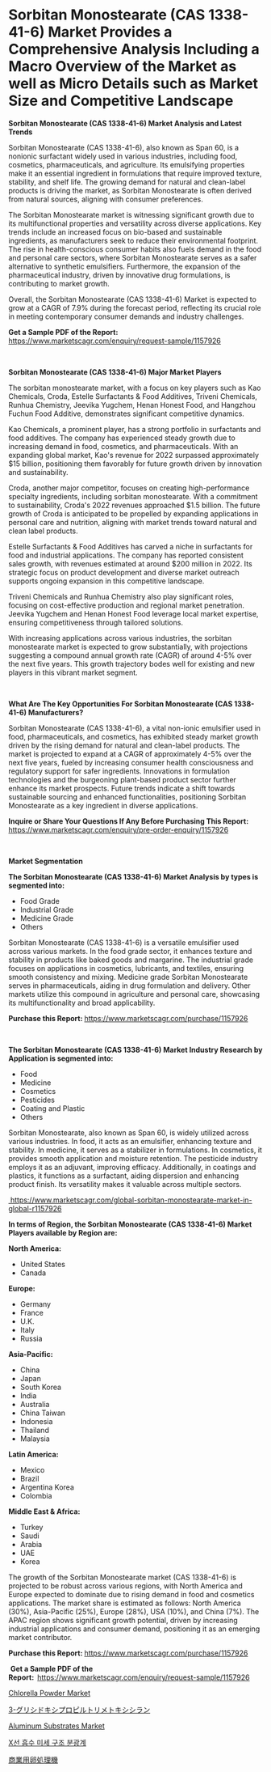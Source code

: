<p><h1>Sorbitan Monostearate (CAS 1338-41-6) Market Provides a Comprehensive Analysis Including a Macro Overview of the Market as well as Micro Details such as Market Size and Competitive Landscape</h1></p><p><strong>Sorbitan Monostearate (CAS 1338-41-6) Market Analysis and Latest Trends</strong></p>
<p><p>Sorbitan Monostearate (CAS 1338-41-6), also known as Span 60, is a nonionic surfactant widely used in various industries, including food, cosmetics, pharmaceuticals, and agriculture. Its emulsifying properties make it an essential ingredient in formulations that require improved texture, stability, and shelf life. The growing demand for natural and clean-label products is driving the market, as Sorbitan Monostearate is often derived from natural sources, aligning with consumer preferences.</p><p>The Sorbitan Monostearate market is witnessing significant growth due to its multifunctional properties and versatility across diverse applications. Key trends include an increased focus on bio-based and sustainable ingredients, as manufacturers seek to reduce their environmental footprint. The rise in health-conscious consumer habits also fuels demand in the food and personal care sectors, where Sorbitan Monostearate serves as a safer alternative to synthetic emulsifiers. Furthermore, the expansion of the pharmaceutical industry, driven by innovative drug formulations, is contributing to market growth. </p><p>Overall, the Sorbitan Monostearate (CAS 1338-41-6) Market is expected to grow at a CAGR of 7.9% during the forecast period, reflecting its crucial role in meeting contemporary consumer demands and industry challenges.</p></p>
<p><strong>Get a Sample PDF of the Report:&nbsp;</strong> <a href="https://www.marketscagr.com/enquiry/request-sample/1157926">https://www.marketscagr.com/enquiry/request-sample/1157926</a></p>
<p>&nbsp;</p>
<p><strong>Sorbitan Monostearate (CAS 1338-41-6) Major Market Players</strong></p>
<p><p>The sorbitan monostearate market, with a focus on key players such as Kao Chemicals, Croda, Estelle Surfactants & Food Additives, Triveni Chemicals, Runhua Chemistry, Jeevika Yugchem, Henan Honest Food, and Hangzhou Fuchun Food Additive, demonstrates significant competitive dynamics.</p><p>Kao Chemicals, a prominent player, has a strong portfolio in surfactants and food additives. The company has experienced steady growth due to increasing demand in food, cosmetics, and pharmaceuticals. With an expanding global market, Kao's revenue for 2022 surpassed approximately $15 billion, positioning them favorably for future growth driven by innovation and sustainability.</p><p>Croda, another major competitor, focuses on creating high-performance specialty ingredients, including sorbitan monostearate. With a commitment to sustainability, Croda's 2022 revenues approached $1.5 billion. The future growth of Croda is anticipated to be propelled by expanding applications in personal care and nutrition, aligning with market trends toward natural and clean label products.</p><p>Estelle Surfactants & Food Additives has carved a niche in surfactants for food and industrial applications. The company has reported consistent sales growth, with revenues estimated at around $200 million in 2022. Its strategic focus on product development and diverse market outreach supports ongoing expansion in this competitive landscape.</p><p>Triveni Chemicals and Runhua Chemistry also play significant roles, focusing on cost-effective production and regional market penetration. Jeevika Yugchem and Henan Honest Food leverage local market expertise, ensuring competitiveness through tailored solutions.</p><p>With increasing applications across various industries, the sorbitan monostearate market is expected to grow substantially, with projections suggesting a compound annual growth rate (CAGR) of around 4-5% over the next five years. This growth trajectory bodes well for existing and new players in this vibrant market segment.</p></p>
<p>&nbsp;</p>
<p><strong>What Are The Key Opportunities For Sorbitan Monostearate (CAS 1338-41-6) Manufacturers?</strong></p>
<p><p>Sorbitan Monostearate (CAS 1338-41-6), a vital non-ionic emulsifier used in food, pharmaceuticals, and cosmetics, has exhibited steady market growth driven by the rising demand for natural and clean-label products. The market is projected to expand at a CAGR of approximately 4-5% over the next five years, fueled by increasing consumer health consciousness and regulatory support for safer ingredients. Innovations in formulation technologies and the burgeoning plant-based product sector further enhance its market prospects. Future trends indicate a shift towards sustainable sourcing and enhanced functionalities, positioning Sorbitan Monostearate as a key ingredient in diverse applications.</p></p>
<p><strong>Inquire or Share Your Questions If Any Before Purchasing This Report:</strong> <a href="https://www.marketscagr.com/enquiry/pre-order-enquiry/1157926">https://www.marketscagr.com/enquiry/pre-order-enquiry/1157926</a></p>
<p>&nbsp;</p>
<p><strong>Market Segmentation</strong></p>
<p><strong>The Sorbitan Monostearate (CAS 1338-41-6) Market Analysis by types is segmented into:</strong></p>
<p><ul><li>Food Grade</li><li>Industrial Grade</li><li>Medicine Grade</li><li>Others</li></ul></p>
<p><p>Sorbitan Monostearate (CAS 1338-41-6) is a versatile emulsifier used across various markets. In the food grade sector, it enhances texture and stability in products like baked goods and margarine. The industrial grade focuses on applications in cosmetics, lubricants, and textiles, ensuring smooth consistency and mixing. Medicine grade Sorbitan Monostearate serves in pharmaceuticals, aiding in drug formulation and delivery. Other markets utilize this compound in agriculture and personal care, showcasing its multifunctionality and broad applicability.</p></p>
<p><strong>Purchase this Report:&nbsp;</strong><a href="https://www.marketscagr.com/purchase/1157926">https://www.marketscagr.com/purchase/1157926</a></p>
<p>&nbsp;</p>
<p><strong>The Sorbitan Monostearate (CAS 1338-41-6) Market Industry Research by Application is segmented into:</strong></p>
<p><ul><li>Food</li><li>Medicine</li><li>Cosmetics</li><li>Pesticides</li><li>Coating and Plastic</li><li>Others</li></ul></p>
<p><p>Sorbitan Monostearate, also known as Span 60, is widely utilized across various industries. In food, it acts as an emulsifier, enhancing texture and stability. In medicine, it serves as a stabilizer in formulations. In cosmetics, it provides smooth application and moisture retention. The pesticide industry employs it as an adjuvant, improving efficacy. Additionally, in coatings and plastics, it functions as a surfactant, aiding dispersion and enhancing product finish. Its versatility makes it valuable across multiple sectors.</p></p>
<p><a href="https://www.marketscagr.com/global-sorbitan-monostearate-market-in-global-r1157926">&nbsp;https://www.marketscagr.com/global-sorbitan-monostearate-market-in-global-r1157926</a></p>
<p><strong>In terms of Region, the Sorbitan Monostearate (CAS 1338-41-6) Market Players available by Region are:</strong></p>
<p>
    <p> <strong> North America: </strong>
        <ul>
            <li>United States</li>
            <li>Canada</li>
        </ul>
        </p> 
    <p> <strong> Europe: </strong>
        <ul>
            <li>Germany</li>
            <li>France</li>
            <li>U.K.</li>
            <li>Italy</li>
            <li>Russia</li>
        </ul>
        </p> 
    <p> <strong> Asia-Pacific: </strong>
        <ul>
            <li>China</li>
            <li>Japan</li>
            <li>South Korea</li>
            <li>India</li>
            <li>Australia</li>
            <li>China Taiwan</li>
            <li>Indonesia</li>
            <li>Thailand</li>
            <li>Malaysia</li>
        </ul>
        </p> 
    <p> <strong> Latin America: </strong>
        <ul>
            <li>Mexico</li>
            <li>Brazil</li>
            <li>Argentina Korea</li>
            <li>Colombia</li>
        </ul>
        </p> 
    <p> <strong> Middle East & Africa: </strong>
        <ul>
            <li>Turkey</li>
            <li>Saudi</li>
            <li>Arabia</li>
            <li>UAE</li>
            <li>Korea</li>
        </ul>
    </p>
    </p>
<p><p>The growth of the Sorbitan Monostearate market (CAS 1338-41-6) is projected to be robust across various regions, with North America and Europe expected to dominate due to rising demand in food and cosmetics applications. The market share is estimated as follows: North America (30%), Asia-Pacific (25%), Europe (28%), USA (10%), and China (7%). The APAC region shows significant growth potential, driven by increasing industrial applications and consumer demand, positioning it as an emerging market contributor.</p></p>
<p><strong>Purchase this Report: </strong><a href="https://www.marketscagr.com/purchase/1157926">https://www.marketscagr.com/purchase/1157926</a></p>
<p>&nbsp;<strong>Get a Sample PDF of the Report:&nbsp;&nbsp;</strong><a href="https://www.marketscagr.com/enquiry/request-sample/1157926">https://www.marketscagr.com/enquiry/request-sample/1157926</a></p>
<p><strong></strong></p>
<p><p><a href="https://www.linkedin.com/pulse/global-market-pulse-trends-growth-analysis-chlorella-powder-fuhfe?trackingId=PHTj1J%2BBTc2BDYqWIFdWJA%3D%3D">Chlorella Powder Market</a></p><p><a href="https://lerafesills.medium.com/3-glycidoxypropyltrimethoxysilane-1e7c0c5aef55">3-グリシドキシプロピルトリメトキシシラン</a></p><p><a href="https://www.linkedin.com/pulse/aluminum-substrates-market-trends-growth-outlook-2024-2031-qhuee?trackingId=%2B5Qf6W6hQ%2Bywzkr9UtBQQQ%3D%3D">Aluminum Substrates Market</a></p><p><a href="https://medium.com/@andrewbates1961/%EC%84%B8%EA%B3%84-x-ray-absorption-fine-structure-spectrometer-market-%EC%9D%80-2024%EC%97%90%EC%84%9C-2031%EB%A1%9C-%EC%97%B0%ED%8F%89%EA%B7%A0-%EC%A6%9D%EA%B0%80%EC%9C%A8%EC%9D%84-%EB%B3%B4%EC%9D%BC-%EA%B2%83%EC%9C%BC%EB%A1%9C-%EC%98%88%EC%83%81%EB%90%A9%EB%8B%88%EB%8B%A4-b52869dbc58e">X선 흡수 미세 구조 분광계</a></p><p><a href="https://lerafesills.medium.com/commercial-egg-processing-machine-4b2d2bd103ea">商業用卵処理機</a></p></p>